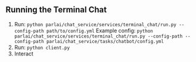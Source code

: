 ## Running the Terminal Chat
1. Run: `python parlai/chat_service/services/terminal_chat/run.py --config-path path/to/config.yml`
    Example config: `python parlai/chat_service/services/terminal_chat/run.py --config-path --config-path parlai/chat_service/tasks/chatbot/config.yml`
2. Run: `python client.py`
3. Interact